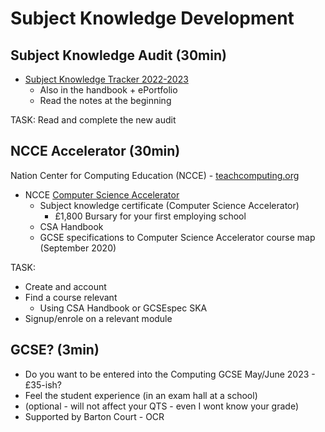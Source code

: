 Subject Knowledge Development
=============================


Subject Knowledge Audit (30min)
-----------------------

* [Subject Knowledge Tracker 2022-2023](https://computingteachers.uk/subjectKnowledge/subject-knowledge-2023.html)
    * Also in the handbook + ePortfolio
    * Read the notes at the beginning

TASK: Read and complete the new audit


NCCE Accelerator (30min)
----------------

Nation Center for Computing Education (NCCE) - [teachcomputing.org](https://teachcomputing.org/)

* NCCE [Computer Science Accelerator](https://teachcomputing.org/cs-accelerator)
    * Subject knowledge certificate (Computer Science Accelerator)
        * £1,800 Bursary for your first employing school
    * CSA Handbook
    * GCSE specifications to Computer Science Accelerator course map (September 2020) 

TASK: 
* Create and account
* Find a course relevant 
    * Using CSA Handbook or GCSEspec SKA
* Signup/enrole on a relevant module



GCSE? (3min)
----

* Do you want to be entered into the Computing GCSE May/June 2023 - £35-ish?
* Feel the student experience (in an exam hall at a school)
* (optional - will not affect your QTS - even I wont know your grade)
* Supported by Barton Court - OCR
